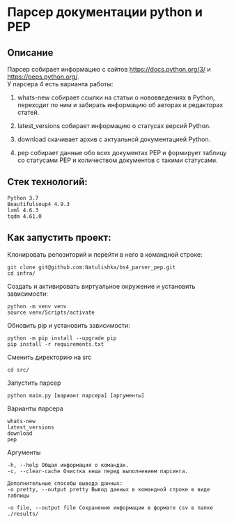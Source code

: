 # Парсер документации python и PEP

## Описание

Парсер собирает информацию с сайтов https://docs.python.org/3/ и https://peps.python.org/.  
У парсера 4 есть варианта работы:
1. whats-new собирает ссылки на статьи о нововведениях в Python, переходит по ним и забирать информацию об авторах и редакторах статей. 

2. latest_versions cобирает информацию о статусах версий Python.  

3. download скачивает архив с актуальной документацией Python.  

4. pep собирает данные обо всех документах PEP и формирует таблицу со статусами PEP и количеством документов с такими статусами.

## Стек технологий:

```
Python 3.7  
Beautifulsoup4 4.9.3
lxml 4.6.3
tqdm 4.61.0
```

## Как запустить проект:

Клонировать репозиторий и перейти в него в командной строке:

```
git clone git@github.com:Natulishka/bs4_parser_pep.git
cd infra/
```

Создать и активировать виртуальное окружение и установить зависимости:
```
python -m venv venv
source venv/Scripts/activate
```
Обновить pip и установить зависимости:
```
python -m pip install --upgrade pip
pip install -r requirements.txt
```
Сменить директорию на src
```
cd src/
```
Запустить парсер
```
python main.py [вариант парсера] [аргументы]
```
Варианты парсера
```
whats-new
latest_versions
download
pep
```
Аргументы
```
-h, --help Общая информация о командах.
-c, --clear-cache Очистка кеша перед выполнением парсинга.

Дополнительные способы вывода данных:
-o pretty, --output pretty Вывод данных в командной строке в виде таблицы

-o file, --output file Сохранение информации в формате csv в папке ./results/
```
